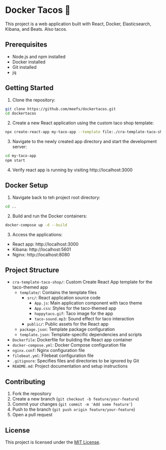 # Docker Tacos 🌮

This project is a web application built with React, Docker, Elasticsearch, Kibana, and Beats. Also tacos.

## Prerequisites

- Node.js and npm installed
- Docker installed
- Git installed
- jq
## Getting Started

1. Clone the repository:
```bash
git clone https://github.com/meefs/dockertacos.git
cd dockertacos
```

2. Create a new React application using the custom taco shop template:
```bash
npx create-react-app my-taco-app --template file:./cra-template-taco-shop
```
3. Navigate to the newly created app directory and start the development server:
```bash
cd my-taco-app
npm start
```

4. Verify react app is running by visiting http://localhost:3000

   

## Docker Setup
1. Navigate back to teh project root directory:
```bash
cd ..
```
2. Build and run the Docker containers:
```bash
docker-compose up -d --build
```
3. Access the applications:
- React app: http://localhost:3000
- Kibana: http://localhost:5601
- Nginx: http://localhost:8080

## Project Structure

- `cra-template-taco-shop/`: Custom Create React App template for the taco-themed app
  - `template/`: Contains the template files
    - `src/`: React application source code
      - `App.js`: Main application component with taco theme
      - `App.css`: Styles for the taco-themed app
      - `happytaco.gif`: Taco image for the app
      - `taco-sound.mp3`: Sound effect for taco interaction
    - `public/`: Public assets for the React app
  - `package.json`: Template package configuration
  - `template.json`: Template-specific dependencies and scripts
- `Dockerfile`: Dockerfile for building the React app container
- `docker-compose.yml`: Docker Compose configuration file
- `nginx.conf`: Nginx configuration file
- `filebeat.yml`: Filebeat configuration file
- `.gitignore`: Specifies files and directories to be ignored by Git
- `README.md`: Project documentation and setup instructions

## Contributing

1. Fork the repository
2. Create a new branch (`git checkout -b feature/your-feature`)
3. Commit your changes (`git commit -m 'Add some feature'`)
4. Push to the branch (`git push origin feature/your-feature`)
5. Open a pull request

## License

This project is licensed under the [MIT License](LICENSE).
